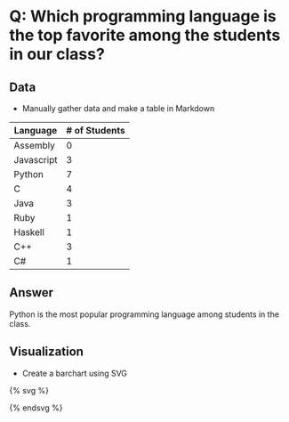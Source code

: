 # Q: Which programming language is the top favorite among the students in our class?

## Data

* Manually gather data and make a table in Markdown


| Language | # of Students |
| -- | -- |
| Assembly | 0 |
| Javascript| 3 |
| Python | 7 |
| C | 4 |
| Java| 3 |
| Ruby | 1 |
| Haskell | 1 |
| C++ | 3 |
| C# | 1 |



## Answer

Python is the most popular programming language among students in the class.

## Visualization

* Create a barchart using SVG

{% svg %}

<!-- extend this into a barchart -->
<rect x="0" width="20" height="0" text="Assembly" style="fill:rgb(0,0,255);stroke-width:3;stroke:rgb(0,0,0)" />
<rect x="30" width="20" height="30" text="JavaScript" style="fill:rgb(0,0,255);stroke-width:3;stroke:rgb(0,0,0)" />
<rect x="60" width="20" height="70" style="fill:rgb(0,0,255);stroke-width:3;stroke:rgb(0,0,0)" />
<rect x="90" width="20" height="40" style="fill:rgb(0,0,255);stroke-width:3;stroke:rgb(0,0,0)" />
<rect x="120" width="20" height="30" style="fill:rgb(0,0,255);stroke-width:3;stroke:rgb(0,0,0)" />
<rect x="150" width="20" height="10" style="fill:rgb(0,0,255);stroke-width:3;stroke:rgb(0,0,0)" />
<rect x="180" width="20" height="10" style="fill:rgb(0,0,255);stroke-width:3;stroke:rgb(0,0,0)" />
<rect x="210" width="20" height="30" style="fill:rgb(0,0,255);stroke-width:3;stroke:rgb(0,0,0)" />
<rect x="240" width="20" height="10" style="fill:rgb(0,0,255);stroke-width:3;stroke:rgb(0,0,0)" />

{% endsvg %}
